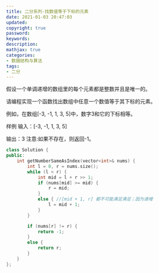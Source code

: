 ```yaml
---
title: 二分系列-找数值等于下标的元素
date: 2021-01-03 20:47:03
updated:
copyright: true
password:
keywords: 
description: 
mathjax: true
categories:
- 数据结构与算法
tags: 
- 二分
---
```


假设一个单调递增的数组里的每个元素都是整数并且是唯一的。

请编程实现一个函数找出数组中任意一个数值等于其下标的元素。

例如，在数组[-3, -1, 1, 3, 5]中，数字3和它的下标相等。

样例
输入：[-3, -1, 1, 3, 5]

输出：3
注意:如果不存在，则返回-1。

```cpp
class Solution {
public:
    int getNumberSameAsIndex(vector<int>& nums) {
        int l = 0, r = nums.size();
        while (l < r) {
            int mid = l + r >> 1;
            if (nums[mid] >= mid) {
                r = mid;
            }
            else { //[mid + 1, r] 都不可能满足满足；因为递增
                l = mid + 1;
            }
        }

        if (nums[r] != r) {
            return -1;
        }
        else {
            return r;
        }
    }
};
```
